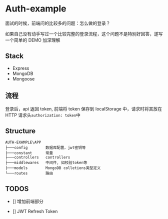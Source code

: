 # Auth-example

面试的时候，前端问的比较多的问题：怎么做的登录？

如果自己没有动手写过一个比较完整的登录流程，这个问题不是特别好回答，遂写一个简单的 DEMO 加深理解

## Stack

- Express
- MongoDB
- Mongoose

## 流程

登录后，api 返回 token, 前端将 token 保存到 localStorage 中，请求时将其放在 HTTP 请求头`authorization: token`中

## Structure

```
AUTH-EXAMPLE\APP
├───config        数据库配置，jwt密钥等
├───constant      常量
├───controllers   controllers
├───middlewares   中间件, 如校验token等
├───models        MongoDB colletions类型定义
└───routes        路由
```

## TODOS

- [] 增加前端部分

- [] JWT Refresh Token
